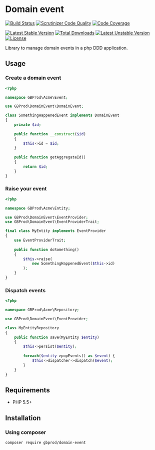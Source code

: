 # Domain event

[![Build Status](https://travis-ci.org/gbprod/domain-event.svg?branch=master)](https://travis-ci.org/gbprod/domain-event)
[![Scrutinizer Code Quality](https://scrutinizer-ci.com/g/gbprod/domain-event/badges/quality-score.png?b=master)](https://scrutinizer-ci.com/g/gbprod/domain-event/?branch=master)
[![Code Coverage](https://scrutinizer-ci.com/g/gbprod/domain-event/badges/coverage.png?b=master)](https://scrutinizer-ci.com/g/gbprod/domain-event/?branch=master)

[![Latest Stable Version](https://poser.pugx.org/gbprod/domain-event/v/stable)](https://packagist.org/packages/gbprod/domain-event) 
[![Total Downloads](https://poser.pugx.org/gbprod/domain-event/downloads)](https://packagist.org/packages/gbprod/domain-event) 
[![Latest Unstable Version](https://poser.pugx.org/gbprod/domain-event/v/unstable)](https://packagist.org/packages/gbprod/domain-event) 
[![License](https://poser.pugx.org/gbprod/domain-event/license)](https://packagist.org/packages/gbprod/domain-event)

Library to manage domain events in a php DDD application.

## Usage

### Create a domain event

```php
<?php

namespace GBProd\Acme\Event;

use GBProd\DomainEvent\DomainEvent;

class SomethingHappenedEvent implements DomainEvent
{
    private $id;
    
    public function __construct($id)
    {
        $this->id = $id;
    }
    
    public function getAggregateId()
    {
        return $id;
    }
}
```

### Raise your event


```php
<?php

namespace GBProd\Acme\Entity;

use GBProd\DomainEvent\EventProvider;
use GBProd\DomainEvent\EventProviderTrait;

final class MyEntity implements EventProvider
{
    use EventProviderTrait;
    
    public function doSomething()
    {
        $this->raise(
            new SomethingHappenedEvent($this->id)
        );
    }
}
```

### Dispatch events

```php
<?php

namespace GBProd\Acme\Repository;

use GBProd\DomainEvent\EventProvider;

class MyEntityRepository
{
    public function save(MyEntity $entity)
    {
        $this->persist($entity);
        
        foreach($entity->popEvents() as $event) {
            $this->dispatcher->dispatch($event);
        }
    }
}
```

## Requirements

 * PHP 5.5+

## Installation

### Using composer

```bash
composer require gbprod/domain-event
```